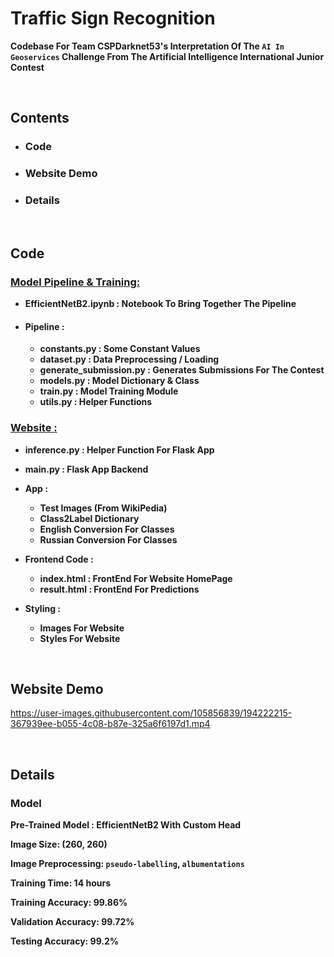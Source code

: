 # Traffic Sign Recognition
<b>Codebase For Team CSPDarknet53's Interpretation Of The `AI In Geoservices` Challenge From The Artificial Intelligence International Junior Contest</b>

<br>

## Contents
- ### Code
- ### Website Demo
- ### Details

<br>

## Code

### [Model Pipeline & Training:](https://github.com/Ansh3101/AIIJC/tree/main/Code)

- **EfficientNetB2.ipynb : Notebook To Bring Together The Pipeline**

- #### Pipeline :
  - **constants.py : Some Constant Values**
  - **dataset.py : Data Preprocessing / Loading**
  - **generate_submission.py : Generates Submissions For The Contest**
  - **models.py : Model Dictionary & Class**
  - **train.py : Model Training Module**
  - **utils.py : Helper Functions**
 

### [Website :](https://github.com/Ansh3101/AIIJC/tree/main/Website)

- **inference.py : Helper Function For Flask App**
- **main.py : Flask App Backend**

- **App :** 
  - **Test Images (From WikiPedia)**
  - **Class2Label Dictionary**
  - **English Conversion For Classes**
  - **Russian Conversion For Classes**


- **Frontend Code :**
  - **index.html : FrontEnd For Website HomePage**
  - **result.html : FrontEnd For Predictions**

- **Styling :**
  - **Images For Website**
  - **Styles For Website**

<br>

## Website Demo

https://user-images.githubusercontent.com/105856839/194222215-367939ee-b055-4c08-b87e-325a6f6197d1.mp4

<br>

## Details

### Model

<b>Pre-Trained Model : EfficientNetB2 With Custom Head</b>

<b>Image Size: (260, 260)</b>

<b>Image Preprocessing:  `pseudo-labelling`, `albumentations`</b>

<b>Training Time: 14 hours</b>

<b>Training Accuracy: 99.86%</b>

<b>Validation Accuracy: 99.72%</b>

<b>Testing Accuracy: 99.2%</b>
